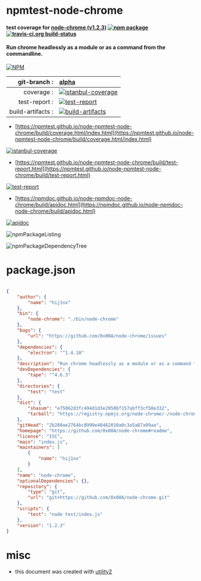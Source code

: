 # npmtest-node-chrome

#### test coverage for  [node-chrome (v1.2.3)](https://github.com/0x00A/node-chrome#readme)  [![npm package](https://img.shields.io/npm/v/npmtest-node-chrome.svg?style=flat-square)](https://www.npmjs.org/package/npmtest-node-chrome) [![travis-ci.org build-status](https://api.travis-ci.org/npmtest/node-npmtest-node-chrome.svg)](https://travis-ci.org/npmtest/node-npmtest-node-chrome)

#### Run chrome headlessly as a module or as a command from the commandline.

[![NPM](https://nodei.co/npm/node-chrome.png?downloads=true&downloadRank=true&stars=true)](https://www.npmjs.com/package/node-chrome)

| git-branch : | [alpha](https://github.com/npmtest/node-npmtest-node-chrome/tree/alpha)|
|--:|:--|
| coverage : | [![istanbul-coverage](https://npmtest.github.io/node-npmtest-node-chrome/build/coverage.badge.svg)](https://npmtest.github.io/node-npmtest-node-chrome/build/coverage.html/index.html)|
| test-report : | [![test-report](https://npmtest.github.io/node-npmtest-node-chrome/build/test-report.badge.svg)](https://npmtest.github.io/node-npmtest-node-chrome/build/test-report.html)|
| build-artifacts : | [![build-artifacts](https://npmtest.github.io/node-npmtest-node-chrome/glyphicons_144_folder_open.png)](https://github.com/npmtest/node-npmtest-node-chrome/tree/gh-pages/build)|

- [https://npmtest.github.io/node-npmtest-node-chrome/build/coverage.html/index.html](https://npmtest.github.io/node-npmtest-node-chrome/build/coverage.html/index.html)

[![istanbul-coverage](https://npmtest.github.io/node-npmtest-node-chrome/build/screenCapture.buildCi.browser.%252Ftmp%252Fbuild%252Fcoverage.lib.html.png)](https://npmtest.github.io/node-npmtest-node-chrome/build/coverage.html/index.html)

- [https://npmtest.github.io/node-npmtest-node-chrome/build/test-report.html](https://npmtest.github.io/node-npmtest-node-chrome/build/test-report.html)

[![test-report](https://npmtest.github.io/node-npmtest-node-chrome/build/screenCapture.buildCi.browser.%252Ftmp%252Fbuild%252Ftest-report.html.png)](https://npmtest.github.io/node-npmtest-node-chrome/build/test-report.html)

- [https://npmdoc.github.io/node-npmdoc-node-chrome/build/apidoc.html](https://npmdoc.github.io/node-npmdoc-node-chrome/build/apidoc.html)

[![apidoc](https://npmdoc.github.io/node-npmdoc-node-chrome/build/screenCapture.buildCi.browser.%252Ftmp%252Fbuild%252Fapidoc.html.png)](https://npmdoc.github.io/node-npmdoc-node-chrome/build/apidoc.html)

![npmPackageListing](https://npmtest.github.io/node-npmtest-node-chrome/build/screenCapture.npmPackageListing.svg)

![npmPackageDependencyTree](https://npmtest.github.io/node-npmtest-node-chrome/build/screenCapture.npmPackageDependencyTree.svg)



# package.json

```json

{
    "author": {
        "name": "hij1nx"
    },
    "bin": {
        "node-chrome": "./bin/node-chrome"
    },
    "bugs": {
        "url": "https://github.com/0x00A/node-chrome/issues"
    },
    "dependencies": {
        "electron": "^1.4.10"
    },
    "description": "Run chrome headlessly as a module or as a command from the commandline.",
    "devDependencies": {
        "tape": "^4.6.3"
    },
    "directories": {
        "test": "test"
    },
    "dist": {
        "shasum": "e75062d3fc494d1d3e29506f157abff3cf50e332",
        "tarball": "https://registry.npmjs.org/node-chrome/-/node-chrome-1.2.3.tgz"
    },
    "gitHead": "2b280ae2764bc8999e40462010a0c3a5a87a99aa",
    "homepage": "https://github.com/0x00A/node-chrome#readme",
    "license": "ISC",
    "main": "index.js",
    "maintainers": [
        {
            "name": "hij1nx"
        }
    ],
    "name": "node-chrome",
    "optionalDependencies": {},
    "repository": {
        "type": "git",
        "url": "git+https://github.com/0x00A/node-chrome.git"
    },
    "scripts": {
        "test": "node test/index.js"
    },
    "version": "1.2.3"
}
```



# misc
- this document was created with [utility2](https://github.com/kaizhu256/node-utility2)
